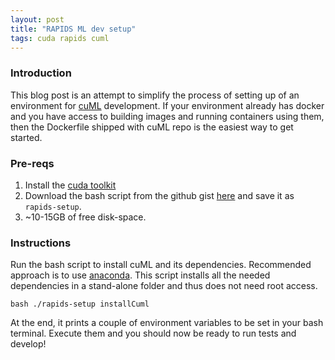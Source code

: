 ```yaml
---
layout: post
title: "RAPIDS ML dev setup"
tags: cuda rapids cuml
---
```


### Introduction
This blog post is an attempt to simplify the process of setting up of an
environment for [cuML](https://github.com/rapidsai/cuml) development. If your
environment already has docker and you have access to building images and
running containers using them, then the Dockerfile shipped with cuML repo is the
easiest way to get started.

### Pre-reqs
1. Install the [cuda toolkit](https://developer.nvidia.com/cuda-downloads)
2. Download the bash script from the github gist [here](https://gist.github.com/teju85/51ff12886f5ae9967a4cab6fd0376953) and save it as `rapids-setup`.
3. ~10-15GB of free disk-space.

### Instructions
Run the bash script to install cuML and its dependencies. Recommended approach
is to use [anaconda](https://www.anaconda.com/). This script installs all the
needed dependencies in a stand-alone folder and thus does not need root access.
```
bash ./rapids-setup installCuml
```
At the end, it prints a couple of environment variables to be set in your bash
terminal. Execute them and you should now be ready to run tests and develop!
